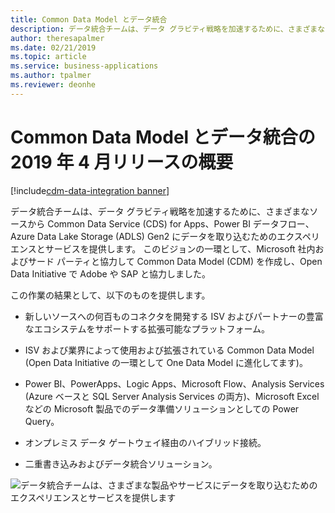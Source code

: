 ```yaml
---
title: Common Data Model とデータ統合
description: データ統合チームは、データ グラビティ戦略を加速するために、さまざまなソースから CDS、Power BI データフロー、ADLS Gen2 にデータを取り込むためのエクスペリエンスとサービスを提供します。
author: theresapalmer
ms.date: 02/21/2019
ms.topic: article
ms.service: business-applications
ms.author: tpalmer
ms.reviewer: deonhe
---
```



# <a name="overview-of-common-data-model-and-data-integration-april-19-release"></a>Common Data Model とデータ統合の 2019 年 4 月リリースの概要
[!include[cdm-data-integration banner](../includes/cdm-data-integration.md)]



データ統合チームは、データ グラビティ戦略を加速するために、さまざまなソースから Common Data Service (CDS) for Apps、Power BI データフロー、Azure Data Lake Storage (ADLS) Gen2 にデータを取り込むためのエクスペリエンスとサービスを提供します。 このビジョンの一環として、Microsoft 社内およびサード パーティと協力して Common Data Model (CDM) を作成し、Open Data Initiative で Adobe や SAP と協力しました。

この作業の結果として、以下のものを提供します。

- 新しいソースへの何百ものコネクタを開発する ISV およびパートナーの豊富なエコシステムをサポートする拡張可能なプラットフォーム。

- ISV および業界によって使用および拡張されている Common Data Model (Open Data Initiative の一環として One Data Model に進化してます)。

- Power BI、PowerApps、Logic Apps、Microsoft Flow、Analysis Services (Azure ベースと SQL Server Analysis Services の両方)、Microsoft Excel などの Microsoft 製品でのデータ準備ソリューションとしての Power Query。

- オンプレミス データ ゲートウェイ経由のハイブリッド接続。

- 二重書き込みおよびデータ統合ソリューション。

![データ統合チームは、さまざまな製品やサービスにデータを取り込むためのエクスペリエンスとサービスを提供します](media/index-1.png "データ統合チームは、さまざまな製品やサービスにデータを取り込むためのエクスペリエンスとサービスを提供します")


